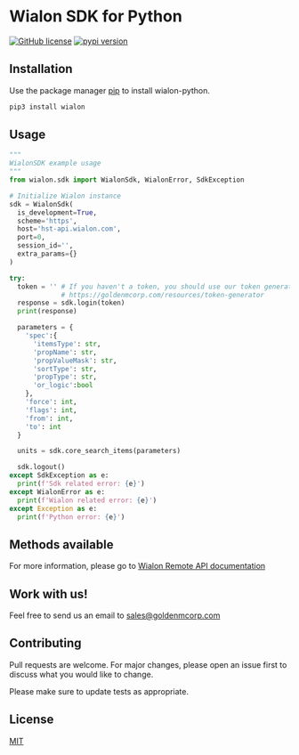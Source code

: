 # Wialon SDK for Python
[![GitHub license](https://img.shields.io/badge/license-MIT-blue.svg)](https://gitlab.com/goldenm-software/open-source-libraries/wialon-python/blob/master/LICENSE) [![pypi version](https://badge.fury.io/py/wialon.svg)](https://pypi.org/project/wialon/)

## Installation
Use the package manager [pip](https://pypi.org/) to install wialon-python.
```bash
pip3 install wialon
```

## Usage
```python
"""
WialonSDK example usage
"""
from wialon.sdk import WialonSdk, WialonError, SdkException

# Initialize Wialon instance
sdk = WialonSdk(
  is_development=True,
  scheme='https',
  host='hst-api.wialon.com',
  port=0,
  session_id='',
  extra_params={}
)

try:
  token = '' # If you haven't a token, you should use our token generator
             # https://goldenmcorp.com/resources/token-generator
  response = sdk.login(token)
  print(response)

  parameters = {
    'spec':{
      'itemsType': str,
      'propName': str,
      'propValueMask': str,
      'sortType': str,
      'propType': str,
      'or_logic':bool
    },
    'force': int,
    'flags': int,
    'from': int,
    'to': int
  }

  units = sdk.core_search_items(parameters)

  sdk.logout()
except SdkException as e:
  print(f'Sdk related error: {e}')
except WialonError as e:
  print(f'Wialon related error: {e}')
except Exception as e:
  print(f'Python error: {e}')
```

## Methods available
For more information, please go to [Wialon Remote API documentation](https://sdk.wialon.com/wiki/en/sidebar/remoteapi/apiref/apiref)

## Work with us!
Feel free to send us an email to [sales@goldenmcorp.com](mailto:sales@goldenmcorp.com)

## Contributing
Pull requests are welcome. For major changes, please open an issue first to discuss what you would like to change.

Please make sure to update tests as appropriate.

## License
[MIT](https://choosealicense.com/licenses/mit/)